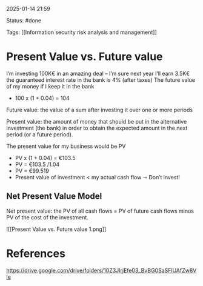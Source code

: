 2025-01-14 21:59

Status: #done 

Tags: [[Information security risk analysis and management]] 

# Present Value vs. Future value

I’m investing 100K€ in an amazing deal – I’m sure next year I’ll earn 3.5K€
the guaranteed interest rate in the bank is 4% (after taxes)
The future value of my money if I keep it in the bank
- 100 x (1 + 0.04) = 104

Future value: the value of a sum after investing it over one or more periods

Present value: the amount of money that should be put in the alternative investment (the bank) in order to obtain the expected amount in the next period (or a future period).

The present value for my business would be PV
- PV x (1 + 0.04) = €103.5
- PV = €103.5 /1.04
- PV = €99.519
- Present value of investment < my actual cash flow ⇾ Don’t invest!

## Net Present Value Model

Net present value: the PV of all cash flows = PV of future cash flows minus PV of the cost of the investment.

![[Present Value vs. Future value 1.png]]

# References

https://drive.google.com/drive/folders/10Z3JIrjEfe03_BvBG0SaSFlUAfZw8Vle
